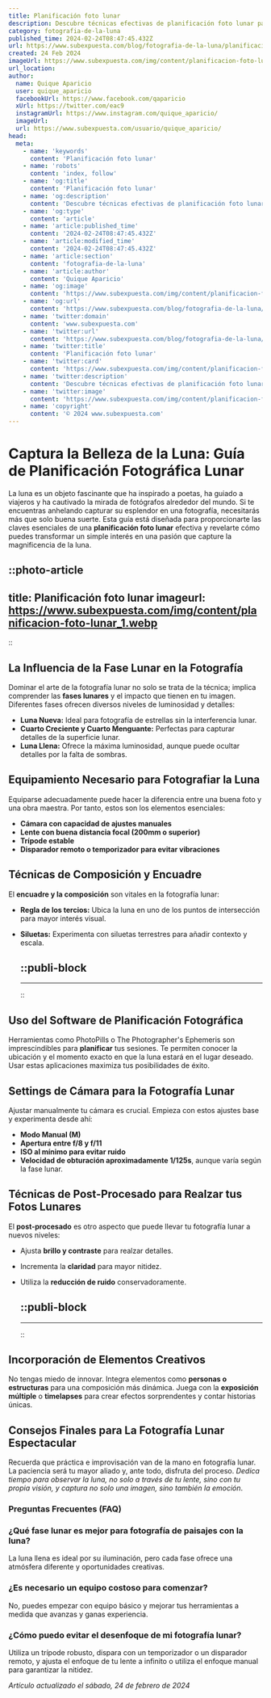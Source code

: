 ```yaml
---
title: Planificación foto lunar
description: Descubre técnicas efectivas de planificación foto lunar para capturar la belleza del satélite nocturno. Consejos útiles para fotógrafos.
category: fotografia-de-la-luna
published_time: 2024-02-24T08:47:45.432Z
url: https://www.subexpuesta.com/blog/fotografia-de-la-luna/planificacion-foto-lunar
created: 24 Feb 2024
imageUrl: https://www.subexpuesta.com/img/content/planificacion-foto-lunar_1.webp
url_location:
author:
  name: Quique Aparicio
  user: quique_aparicio
  facebookUrl: https://www.facebook.com/qaparicio
  xUrl: https://twitter.com/eac9
  instagramUrl: https://www.instagram.com/quique_aparicio/
  imageUrl: 
  url: https://www.subexpuesta.com/usuario/quique_aparicio/
head:
  meta:
    - name: 'keywords'
      content: 'Planificación foto lunar'
    - name: 'robots'
      content: 'index, follow'
    - name: 'og:title'
      content: 'Planificación foto lunar'
    - name: 'og:description'
      content: 'Descubre técnicas efectivas de planificación foto lunar para capturar la belleza del satélite nocturno. Consejos útiles para fotógrafos.'
    - name: 'og:type'
      content: 'article'
    - name: 'article:published_time'
      content: '2024-02-24T08:47:45.432Z'
    - name: 'article:modified_time'
      content: '2024-02-24T08:47:45.432Z'
    - name: 'article:section'
      content: 'fotografia-de-la-luna'
    - name: 'article:author'
      content: 'Quique Aparicio'
    - name: 'og:image'
      content: 'https://www.subexpuesta.com/img/content/planificacion-foto-lunar_1.webp'
    - name: 'og:url'
      content: 'https://www.subexpuesta.com/blog/fotografia-de-la-luna/planificacion-foto-lunar'
    - name: 'twitter:domain'
      content: 'www.subexpuesta.com'
    - name: 'twitter:url'
      content: 'https://www.subexpuesta.com/blog/fotografia-de-la-luna/planificacion-foto-lunar'
    - name: 'twitter:title'
      content: 'Planificación foto lunar'
    - name: 'twitter:card'
      content: 'https://www.subexpuesta.com/img/content/planificacion-foto-lunar_1.webp'
    - name: 'twitter:description'
      content: 'Descubre técnicas efectivas de planificación foto lunar para capturar la belleza del satélite nocturno. Consejos útiles para fotógrafos.'
    - name: 'twitter:image'
      content: 'https://www.subexpuesta.com/img/content/planificacion-foto-lunar_1.webp'
    - name: 'copyright'
      content: '© 2024 www.subexpuesta.com'
---
```

# Captura la Belleza de la Luna: Guía de Planificación Fotográfica Lunar

La luna es un objeto fascinante que ha inspirado a poetas, ha guiado a viajeros y ha cautivado la mirada de fotógrafos alrededor del mundo. Si te encuentras anhelando capturar su esplendor en una fotografía, necesitarás más que solo buena suerte. Esta guía está diseñada para proporcionarte las claves esenciales de una **planificación foto lunar** efectiva y revelarte cómo puedes transformar un simple interés en una pasión que capture la magnificencia de la luna.


::photo-article
---
title: Planificación foto lunar
imageurl: https://www.subexpuesta.com/img/content/planificacion-foto-lunar_1.webp
---
::


## La Influencia de la Fase Lunar en la Fotografía
Dominar el arte de la fotografía lunar no solo se trata de la técnica; implica comprender las **fases lunares** y el impacto que tienen en tu imagen. Diferentes fases ofrecen diversos niveles de luminosidad y detalles:

- **Luna Nueva:** Ideal para fotografía de estrellas sin la interferencia lunar.
- **Cuarto Creciente y Cuarto Menguante:** Perfectas para capturar detalles de la superficie lunar.
- **Luna Llena:** Ofrece la máxima luminosidad, aunque puede ocultar detalles por la falta de sombras.

## Equipamiento Necesario para Fotografiar la Luna
Equiparse adecuadamente puede hacer la diferencia entre una buena foto y una obra maestra. Por tanto, estos son los elementos esenciales:

- **Cámara con capacidad de ajustes manuales**
- **Lente con buena distancia focal (200mm o superior)**
- **Trípode estable**
- **Disparador remoto o temporizador para evitar vibraciones**

## Técnicas de Composición y Encuadre

El **encuadre y la composición** son vitales en la fotografía lunar:

- **Regla de los tercios:** Ubica la luna en uno de los puntos de intersección para mayor interés visual.
- **Siluetas:** Experimenta con siluetas terrestres para añadir contexto y escala.


  ::publi-block
  ---
  ---
  ::
  
  
## Uso del Software de Planificación Fotográfica

Herramientas como PhotoPills o The Photographer's Ephemeris son imprescindibles para **planificar** tus sesiones. Te permiten conocer la ubicación y el momento exacto en que la luna estará en el lugar deseado. Usar estas aplicaciones maximiza tus posibilidades de éxito.

## Settings de Cámara para la Fotografía Lunar

Ajustar manualmente tu cámara es crucial. Empieza con estos ajustes base y experimenta desde ahí:

- **Modo Manual (M)**
- **Apertura entre f/8 y f/11**
- **ISO al mínimo para evitar ruido**
- **Velocidad de obturación aproximadamente 1/125s**, aunque varía según la fase lunar.

## Técnicas de Post-Procesado para Realzar tus Fotos Lunares

El **post-procesado** es otro aspecto que puede llevar tu fotografía lunar a nuevos niveles:

- Ajusta **brillo y contraste** para realzar detalles.
- Incrementa la **claridad** para mayor nitidez.
- Utiliza la **reducción de ruido** conservadoramente.


  ::publi-block
  ---
  ---
  ::
  
  
## Incorporación de Elementos Creativos

No tengas miedo de innovar. Integra elementos como **personas o estructuras** para una composición más dinámica. Juega con la **exposición múltiple** o **timelapses** para crear efectos sorprendentes y contar historias únicas.

## Consejos Finales para La Fotografía Lunar Espectacular

Recuerda que práctica e improvisación van de la mano en fotografía lunar. La paciencia será tu mayor aliado y, ante todo, disfruta del proceso. *Dedica tiempo para observar la luna, no solo a través de tu lente, sino con tu propia visión, y captura no solo una imagen, sino también la emoción*.

### Preguntas Frecuentes (FAQ)

### ¿Qué fase lunar es mejor para fotografía de paisajes con la luna?
La luna llena es ideal por su iluminación, pero cada fase ofrece una atmósfera diferente y oportunidades creativas.

### ¿Es necesario un equipo costoso para comenzar?
No, puedes empezar con equipo básico y mejorar tus herramientas a medida que avanzas y ganas experiencia.

### ¿Cómo puedo evitar el desenfoque de mi fotografía lunar?
Utiliza un trípode robusto, dispara con un temporizador o un disparador remoto, y ajusta el enfoque de tu lente a infinito o utiliza el enfoque manual para garantizar la nitidez.

_Artículo actualizado el sábado, 24 de febrero de 2024_